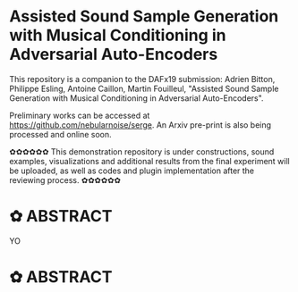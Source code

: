 # Assisted Sound Sample Generation with Musical Conditioning in Adversarial Auto-Encoders

This repository is a companion to the DAFx19 submission:
Adrien Bitton, Philippe Esling, Antoine Caillon, Martin Fouilleul, "Assisted Sound Sample Generation with Musical Conditioning in Adversarial Auto-Encoders".

Preliminary works can be accessed at https://github.com/nebularnoise/serge.
An Arxiv pre-print is also being processed and online soon.


✿✿✿✿✿✿ This demonstration repository is under constructions, sound examples, visualizations and additional results from the final experiment will be uploaded, as well as codes and plugin implementation after the reviewing process. ✿✿✿✿✿✿


# ✿ ABSTRACT

YO

# ✿ ABSTRACT

